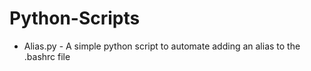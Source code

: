# Python-Scripts

* Alias.py - A simple python script to automate adding an alias to the .bashrc file
